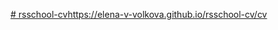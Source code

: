 [# rsschool-cv](https://elena-v-volkova.github.io/rsschool-cv/)https://elena-v-volkova.github.io/rsschool-cv/cv

